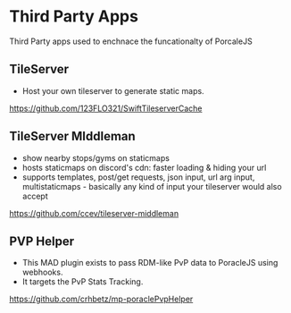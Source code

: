 # Third Party Apps
Third Party apps used to enchnace the funcationalty of PorcaleJS

## TileServer
- Host your own tileserver to generate static maps. 

https://github.com/123FLO321/SwiftTileserverCache

## TileServer MIddleman
- show nearby stops/gyms on staticmaps
- hosts staticmaps on discord's cdn: faster loading & hiding your url
- supports templates, post/get requests, json input, url arg input, multistaticmaps - basically any kind of input your tileserver would also accept

https://github.com/ccev/tileserver-middleman

## PVP Helper
- This MAD plugin exists to pass RDM-like PvP data to PoracleJS using webhooks. 
- It targets the PvP Stats Tracking.

https://github.com/crhbetz/mp-poraclePvpHelper
